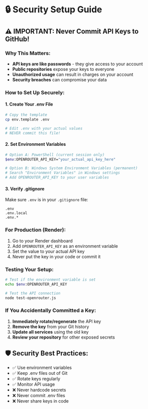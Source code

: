 # 🔒 Security Setup Guide

## ⚠️ IMPORTANT: Never Commit API Keys to GitHub!

### **Why This Matters:**
- **API keys are like passwords** - they give access to your account
- **Public repositories** expose your keys to everyone
- **Unauthorized usage** can result in charges on your account
- **Security breaches** can compromise your data

### **How to Set Up Securely:**

#### **1. Create Your .env File**
```bash
# Copy the template
cp env.template .env

# Edit .env with your actual values
# NEVER commit this file!
```

#### **2. Set Environment Variables**
```bash
# Option A: PowerShell (current session only)
$env:OPENROUTER_API_KEY="your_actual_api_key_here"

# Option B: Windows System Environment Variables (permanent)
# Search "Environment Variables" in Windows settings
# Add OPENROUTER_API_KEY to your user variables
```

#### **3. Verify .gitignore**
Make sure `.env` is in your `.gitignore` file:
```gitignore
.env
.env.local
.env.*
```

### **For Production (Render):**
1. Go to your Render dashboard
2. Add `OPENROUTER_API_KEY` as an environment variable
3. Set the value to your actual API key
4. Never put the key in your code or commit it

### **Testing Your Setup:**
```bash
# Test if the environment variable is set
echo $env:OPENROUTER_API_KEY

# Test the API connection
node test-openrouter.js
```

### **If You Accidentally Committed a Key:**
1. **Immediately rotate/regenerate** the API key
2. **Remove the key** from your Git history
3. **Update all services** using the old key
4. **Review your repository** for other exposed secrets

## 🛡️ Security Best Practices:
- ✅ Use environment variables
- ✅ Keep .env files out of Git
- ✅ Rotate keys regularly
- ✅ Monitor API usage
- ❌ Never hardcode secrets
- ❌ Never commit .env files
- ❌ Never share keys in code
